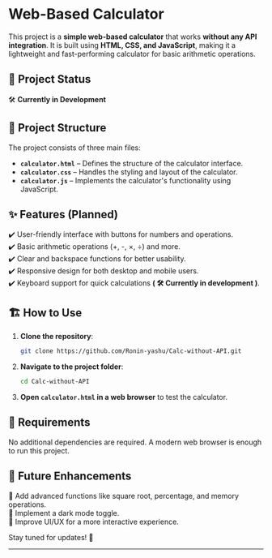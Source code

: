 # Web-Based Calculator  

This project is a **simple web-based calculator** that works **without any API integration**. It is built using **HTML, CSS, and JavaScript**, making it a lightweight and fast-performing calculator for basic arithmetic operations.  

## 🚀 Project Status  
🛠️ **Currently in Development**  

## 📁 Project Structure  
The project consists of three main files:  
- **`calculator.html`** – Defines the structure of the calculator interface.  
- **`calculator.css`** – Handles the styling and layout of the calculator.  
- **`calculator.js`** – Implements the calculator's functionality using JavaScript.  

## ✨ Features (Planned)  
✔️ User-friendly interface with buttons for numbers and operations.  
✔️ Basic arithmetic operations (+, -, ×, ÷) and more.  
✔️ Clear and backspace functions for better usability.  
✔️ Responsive design for both desktop and mobile users.  
✔️ Keyboard support for quick calculations **( 🛠️ Currently in development )**.  

## 🏗️ How to Use  
1. **Clone the repository**:  
   ```bash
   git clone https://github.com/Ronin-yashu/Calc-without-API.git
   ```  
2. **Navigate to the project folder**:  
   ```bash
   cd Calc-without-API
   ```  
3. **Open `calculator.html` in a web browser** to test the calculator.  

## 📌 Requirements  
No additional dependencies are required. A modern web browser is enough to run this project.  

## 📢 Future Enhancements  
🔹 Add advanced functions like square root, percentage, and memory operations.  
🔹 Implement a dark mode toggle.  
🔹 Improve UI/UX for a more interactive experience.  

Stay tuned for updates! 🎯  

---
